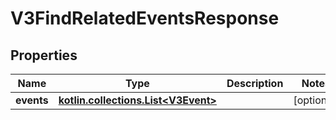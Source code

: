 
# V3FindRelatedEventsResponse

## Properties
Name | Type | Description | Notes
------------ | ------------- | ------------- | -------------
**events** | [**kotlin.collections.List&lt;V3Event&gt;**](V3Event.md) |  |  [optional]



